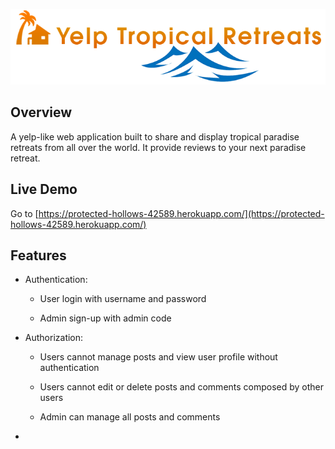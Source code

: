 <p align="center">
  <img src="https://github.com/PRGip06/yelp-tropical-retreats/raw/master/public/img/yelp-tropical-retreat-logo-water.png" alt="Yelp         Tropical Retreats" />
</p>

## Overview
A yelp-like web application built to share and display tropical paradise retreats from all over the world.  It provide reviews to your next paradise retreat.
<br>

## Live Demo
Go to [https://protected-hollows-42589.herokuapp.com/](https://protected-hollows-42589.herokuapp.com/)
<br>

## Features

* Authentication:

  * User login with username and password
  
  * Admin sign-up with admin code
  
* Authorization:

  * Users cannot manage posts and view user profile without authentication
  
  * Users cannot edit or delete posts and comments composed by other users
  
  * Admin can manage all posts and comments
  
* 
